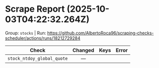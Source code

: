 # Scrape Report (2025-10-03T04:22:32.264Z)

Group: `stocks`  |  Run: https://github.com/AlbertoRoca96/scraping-checks-scheduler/actions/runs/18212729284

| Check | Changed | Keys | Error |
|---|:---:|:--|:--|
| `stock_ntdoy_global_quote` | — |  |  |
